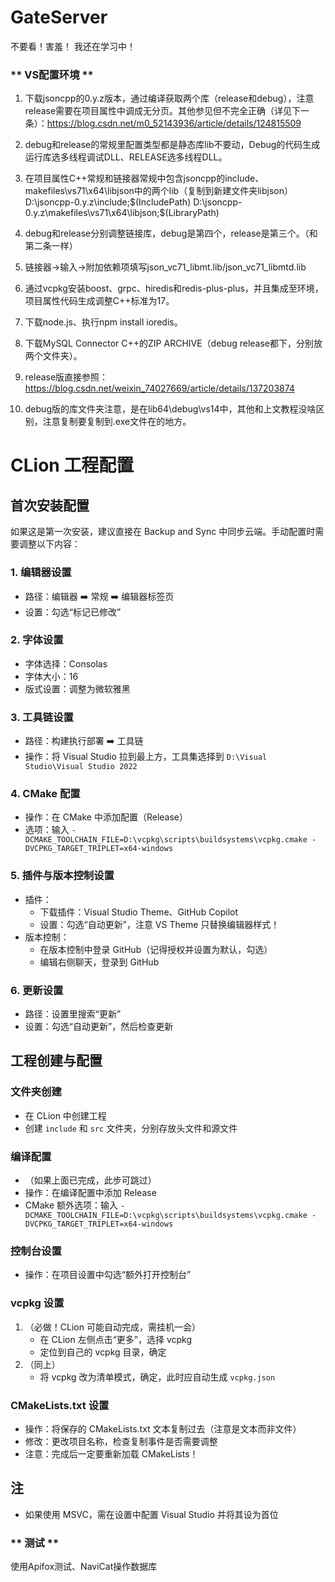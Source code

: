 # GateServer
不要看！害羞！
我还在学习中！
### ** VS配置环境 **
1. 下载jsoncpp的0.y.z版本，通过编译获取两个库（release和debug），注意release需要在项目属性中调成无分页。其他参见但不完全正确（详见下一条）：https://blog.csdn.net/m0_52143936/article/details/124815509

2. debug和release的常规里配置类型都是静态库lib不要动，Debug的代码生成运行库选多线程调试DLL、RELEASE选多线程DLL。

3. 在项目属性C++常规和链接器常规中包含jsoncpp的include、makefiles\vs71\x64\libjson中的两个lib（复制到新建文件夹libjson）
   D:\jsoncpp-0.y.z\include;$(IncludePath)
   D:\jsoncpp-0.y.z\makefiles\vs71\x64\libjson;$(LibraryPath)

4. debug和release分别调整链接库，debug是第四个，release是第三个。（和第二条一样）

5. 链接器->输入->附加依赖项填写json_vc71_libmt.lib/json_vc71_libmtd.lib

6. 通过vcpkg安装boost、grpc、hiredis和redis-plus-plus，并且集成至环境，项目属性代码生成调整C++标准为17。

7. 下载node.js、执行npm install ioredis。

8. 下载MySQL Connector C++的ZIP ARCHIVE（debug release都下，分别放两个文件夹）。

9. release版直接参照：https://blog.csdn.net/weixin_74027669/article/details/137203874

10. debug版的库文件夹注意，是在lib64\debug\vs14中，其他和上文教程没啥区别，注意复制要复制到.exe文件在的地方。

    

# CLion 工程配置

## 首次安装配置

如果这是第一次安装，建议直接在 Backup and Sync 中同步云端。手动配置时需要调整以下内容：

### 1. 编辑器设置

- 路径：编辑器 ➡️ 常规 ➡️ 编辑器标签页
- 设置：勾选“标记已修改”

### 2. 字体设置

- 字体选择：Consolas
- 字体大小：16
- 版式设置：调整为微软雅黑

### 3. 工具链设置

- 路径：构建执行部署 ➡️ 工具链
- 操作：将 Visual Studio 拉到最上方，工具集选择到 `D:\Visual Studio\Visual Studio 2022`

### 4. CMake 配置

- 操作：在 CMake 中添加配置（Release）
- 选项：输入 `-DCMAKE_TOOLCHAIN_FILE=D:\vcpkg\scripts\buildsystems\vcpkg.cmake -DVCPKG_TARGET_TRIPLET=x64-windows`

### 5. 插件与版本控制设置

- 插件：
  - 下载插件：Visual Studio Theme、GitHub Copilot
  - 设置：勾选“自动更新”，注意 VS Theme 只替换编辑器样式！
- 版本控制：
  - 在版本控制中登录 GitHub（记得授权并设置为默认，勾选）
  - 编辑右侧聊天，登录到 GitHub

### 6. 更新设置

- 路径：设置里搜索“更新”
- 设置：勾选“自动更新”，然后检查更新

## 工程创建与配置

### 文件夹创建

- 在 CLion 中创建工程
- 创建 `include` 和 `src` 文件夹，分别存放头文件和源文件

### 编译配置

- （如果上面已完成，此步可跳过）
- 操作：在编译配置中添加 Release
- CMake 额外选项：输入 `-DCMAKE_TOOLCHAIN_FILE=D:\vcpkg\scripts\buildsystems\vcpkg.cmake -DVCPKG_TARGET_TRIPLET=x64-windows`

### 控制台设置

- 操作：在项目设置中勾选“额外打开控制台”

### vcpkg 设置

1. （必做！CLion 可能自动完成，需挂机一会）
   - 在 CLion 左侧点击“更多”，选择 vcpkg
   - 定位到自己的 vcpkg 目录，确定
2. （同上）
   - 将 vcpkg 改为清单模式，确定，此时应自动生成 `vcpkg.json`

### CMakeLists.txt 设置

- 操作：将保存的 CMakeLists.txt 文本复制过去（注意是文本而非文件）
- 修改：更改项目名称，检查复制事件是否需要调整
- 注意：完成后一定要重新加载 CMakeLists！

## 注

- 如果使用 MSVC，需在设置中配置 Visual Studio 并将其设为首位

  


### ** 测试 **
使用Apifox测试、NaviCat操作数据库
